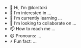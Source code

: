 - 👋 Hi, I’m @lorstoki
- 👀 I’m interested in ...
- 🌱 I’m currently learning ...
- 💞️ I’m looking to collaborate on ...
- 📫 How to reach me ...
- 😄 Pronouns: ...
- ⚡ Fun fact: ...

<!---
lorstoki/lorstoki is a ✨ special ✨ repository because its `README.md` (this file) appears on your GitHub profile.
You can click the Preview link to take a look at your changes.
--->
